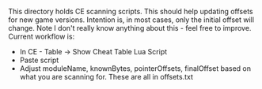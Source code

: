 This directory holds CE scanning scripts. This should help updating offsets for new game versions. Intention is, in most cases, only the initial offset will change.
Note I don't really know anything about this - feel free to improve. Current workflow is:
- In CE - Table -> Show Cheat Table Lua Script
- Paste script
- Adjust moduleName, knownBytes, pointerOffsets, finalOffset based on what you are scanning for. These are all in offsets.txt